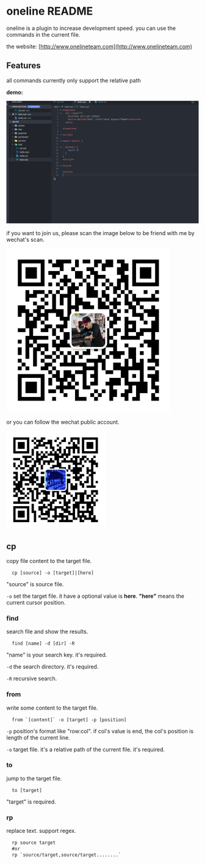# oneline README

oneline is a plugin to increase development speed. you can use the commands in the current file.

the website: [http://www.onelineteam.com](http://www.onelineteam.com)

## Features

all commands currently only support the relative path  

**demo:**

![demo](https://github.com/onelineteam/vscode-oneline/blob/master/assets/images/oneline-rp.gif?raw=true)

if you want to join us, please scan the image below to be friend with me by wechat's scan.

![bboyer](https://github.com/onelineteam/vscode-oneline/blob/master/assets/images/bboyer.jpeg?raw=true)

or you can follow the wechat public account. 

![onelineteam](https://github.com/onelineteam/vscode-oneline/blob/master/assets/images/oneline-wechat-public-qr.jpg?raw=true)


## cp

copy file content to the target file.

```shell
  cp [source] -o [target]|[here]
```

"source" is source file.

`-o` set the target file. it have a optional value is **here**. **"here"** means the current cursor position.

### find

search file and show the results.

```shell
  find [name] -d [dir] -R
```

"name" is your search key. it's required.

`-d` the search directory. it's required.

`-R` recursive search.

### from

write some content to the target file.

```shell
  from `[content]` -o [target] -p [position]
```

`-p` position's format like "row:col". if col's value is end, the col's position is length of the current line.

`-o` target file. it's a relative path of the current file. it's required.

### to

jump to the target file.

```shell
  to [target]
```

"target" is required.

### rp

replace text. support regex.

```shell
  rp source target
  #or
  rp `source/target,source/target........`
```
